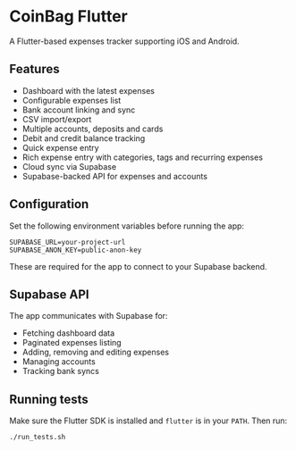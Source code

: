 # CoinBag Flutter

A Flutter-based expenses tracker supporting iOS and Android.

## Features
- Dashboard with the latest expenses
- Configurable expenses list
- Bank account linking and sync
- CSV import/export
- Multiple accounts, deposits and cards
- Debit and credit balance tracking
- Quick expense entry
- Rich expense entry with categories, tags and recurring expenses
- Cloud sync via Supabase
- Supabase-backed API for expenses and accounts

## Configuration

Set the following environment variables before running the app:

```
SUPABASE_URL=your-project-url
SUPABASE_ANON_KEY=public-anon-key
```

These are required for the app to connect to your Supabase backend.

## Supabase API

The app communicates with Supabase for:

- Fetching dashboard data
- Paginated expenses listing
- Adding, removing and editing expenses
- Managing accounts
- Tracking bank syncs

## Running tests

Make sure the Flutter SDK is installed and `flutter` is in your `PATH`. Then run:

```bash
./run_tests.sh
```
